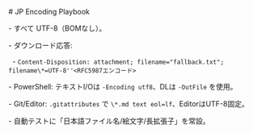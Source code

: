 \# JP Encoding Playbook

\- すべて UTF-8（BOMなし）。

\- ダウンロード応答: 

&nbsp; - `Content-Disposition: attachment; filename="fallback.txt"; filename\*=UTF-8''<RFC5987エンコード>`

\- PowerShell: テキストI/Oは `-Encoding utf8`、DLは `-OutFile` を使用。

\- Git/Editor: `.gitattributes` で `\*.md text eol=lf`、EditorはUTF-8固定。

\- 自動テストに「日本語ファイル名/絵文字/長拡張子」を常設。



